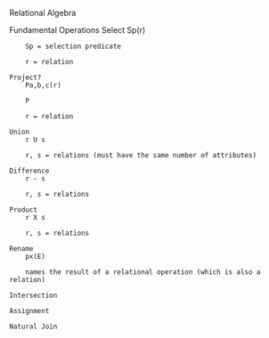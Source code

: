 Relational Algebra


Fundamental Operations
	Select
		Sp(r)

		Sp = selection predicate

		r = relation

	Project?
		Pa,b,c(r)

		P

		r = relation

	Union
		r U s

		r, s = relations (must have the same number of attributes)

	Difference
		r - s

		r, s = relations

	Product
		r X s

		r, s = relations

	Rename
		px(E)

		names the result of a relational operation (which is also a relation)

	Intersection

	Assignment

	Natural Join
